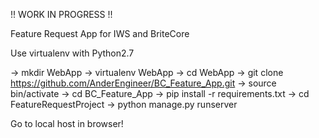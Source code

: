 !! WORK IN PROGRESS !!

Feature Request App for IWS and BriteCore

Use virtualenv with Python2.7

-> mkdir WebApp
-> virtualenv WebApp
-> cd WebApp
-> git clone https://github.com/AnderEngineer/BC_Feature_App.git
-> source bin/activate
-> cd BC_Feature_App
-> pip install -r requirements.txt
-> cd FeatureRequestProject
-> python manage.py runserver

Go to local host in browser!

